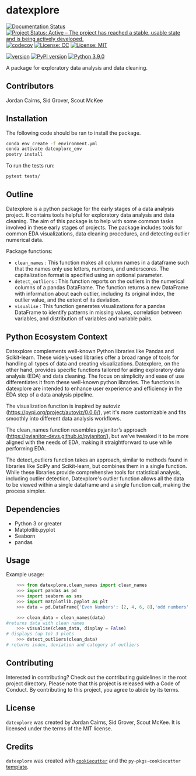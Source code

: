 # datexplore
[![Documentation Status](https://readthedocs.org/projects/datexplore/badge/?version=latest)](https://datexplore.readthedocs.io/en/latest/?badge=latest)
[![Project Status: Active – The project has reached a stable, usable state and is being actively developed.](https://www.repostatus.org/badges/latest/active.svg)](https://www.repostatus.org/#active)
[![codecov](https://codecov.io/gh/[UBC-MDS]/datexplore/branch/main/graph/badge.svg?token=ADDTOKENHEREWHOHASTHETOKEN)](https://codecov.io/gh/[UBC-MDS]/datexplore)
[![License: CC](https://img.shields.io/badge/License-CC-red.svg)](https://opensource.org/licenses/CC)
[![License: MIT](https://img.shields.io/badge/License-MIT-yellow.svg)](https://opensource.org/licenses/MIT)

[![version](https://img.shields.io/pypi/v/datexplore)](https://pypi.org/project/datexplore/)
[![PyPI version](https://badge.fury.io/py/datexplore.svg)](https://badge.fury.io/py/datexplore)
[![Python 3.9.0](https://img.shields.io/badge/python-3.12.0-green.svg)](https://www.python.org/downloads/release/python-3120/)



A package for exploratory data analysis and data cleaning.

## Contributors

Jordan Cairns, Sid Grover, Scout McKee

## Installation

The following code should be ran to install the package. 
``` bash
conda env create -f environment.yml
conda activate datexplore_env
poetry install
```
To run the tests run: 
``` bash
pytest tests/
```
## Outline

Datexplore is a python package for the early stages of a data analysis project. It contains tools helpful for exploratory data analysis and data cleaning. The aim of this package is to help with some common tasks involved in these early stages of projects. The package includes tools for common EDA visualizations, data cleaning procedures, and detecting outlier numerical data.

Package functions:

-   `clean_names` : This function makes all column names in a dataframe such that the names only use letters, numbers, and underscores. The capitalization format is specified using an optional parameter.
-   `detect_outliers` : This function reports on the outliers in the numerical columns of a pandas DataFrame. The function returns a new DataFrame with information about each outlier, including its original index, the outlier value, and the extent of its deviation.
-   `visualise` : This function generates visualizations for a pandas DataFrame to identify patterns in missing values, correlation between variables, and distribution of variables and variable pairs.

## Python Ecosystem Context

Datexplore complements well-known Python libraries like Pandas and Scikit-learn. These widely-used libraries offer a broad range of tools for handling all types of data and creating visualizations. Datexplore, on the other hand, provides specific functions tailored for aiding exploratory data analysis (EDA) and data cleaning. The focus on simplicity and ease of use differentiates it from these well-known python libraries. The functions in datexplore are intended to enhance user experience and efficiency in the EDA step of a data analysis pipeline.

The visualization function is inspired by autoviz 
(https://pypi.org/project/autoviz/0.0.6/), yet it's more customizable and fits smoothly into different data analysis workflows.

The clean_names function resembles pyjanitor’s approach 
(https://pyjanitor-devs.github.io/pyjanitor/), but we've tweaked it to be more aligned with the needs of EDA, making it straightforward to use while performing EDA.

The detect_outliers function takes an approach, similar to methods found in libraries like SciPy and Scikit-learn, but combines them in a single function. While these libraries provide comprehensive tools for statistical analysis, including outlier detection, Datexplore's outlier function allows all the data to be viewed within a single dataframe and a single function call, making the process simpler.

## Dependencies

* Python 3 or greater
* Matplotlib.pyplot
* Seaborn
* pandas

## Usage

Example usage:
```python
    >>> from datexplore.clean_names import clean_names
    >>> import pandas as pd
    >>> import seaborn as sns
    >>> import matplotlib.pyplot as plt
    >>> data = pd.DataFrame{'Even Numbers': [2, 4, 6, 8],'odd numbers': [1, 3, 5, 7]}
```
```python
    >>> clean_data = clean_names(data)
#returns data with clean names
    >>> visualise(clean_data, display = False)
# displays (up to) 3 plots
    >>> detect_outliers(clean_data)
# returns index, deviation and category of outliers
```

## Contributing

Interested in contributing? Check out the contributing guidelines in the root project directory. Please note that this project is released with a Code of Conduct. By contributing to this project, you agree to abide by its terms.

## License

`datexplore` was created by Jordan Cairns, Sid Grover, Scout McKee. It is licensed under the terms of the MIT license.

## Credits

`datexplore` was created with [`cookiecutter`](https://cookiecutter.readthedocs.io/en/latest/) and the `py-pkgs-cookiecutter` [template](https://github.com/py-pkgs/py-pkgs-cookiecutter).
